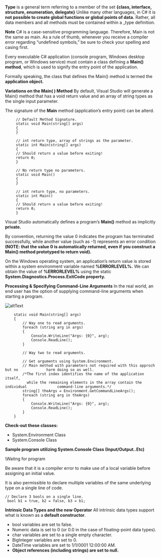 **Type** is a general term referring to a member of the set **{class, interface, structure, enumeration, delegate}** Unlike many other languages, in C# it is **not possible to create global functions or global points of data.** Rather, all data members and all methods must be contained within a _type definition.

**Note**  C# is a case-sensitive programming language. Therefore, Main is not the same as main.
As a rule of thumb, whenever you receive a compiler error regarding “undefined symbols,” be sure to check your spelling and casing first.

Every executable C# application (console program, Windows desktop program, or Windows service) must contain a class defining a **Main() method**, which is used to signify the entry point of the application.

Formally speaking, the class that defines the Main() method is termed the **application object.**

**Variations on the Main( ) Method**
By default, Visual Studio will generate a Main() method that has a void return value and an array of string types as the single input parameter.

The signature of the **Main** method (application’s entry point) can be alterd.

         // Default Method Signature.
         static void Main(string[] args)
         {
         }
         
         // int return type, array of strings as the parameter.
         static int Main(string[] args)
         {
         // Should return a value before exiting!
         return 0;
         }
         
         // No return type no parameters.
         static void Main()
         {
         }
         
         // int return type, no parameters.
         static int Main()
         {
         // Should return a value before exiting!
         return 0;
         }

Visual Studio automatically defines a program’s **Main()** method as implicitly **private.**

By convention, returning the value 0 indicates the program has terminated successfully, while another value (such as -1) represents an error condition **(NOTE: that the value 0 is automatically returned, even if you construct a Main() method prototyped to return void).**

On the Windows operating system, an application’s return value is stored within a system environment variable named **%ERRORLEVEL%.**
We can obtain the value of **%ERRORLEVEL%** using the static **System.Diagnostics.Process.ExitCode property.**

**Processing & Specifying Command-Line Arguments**
In the real world, an end user has the option of supplying command-line arguments when starting a program.

![altText](http://admin.unboxingmind.com/PublicationDocs/CH-0002-CoreC#Programming/SpecifyingCommand-LineArgumentswithVisual.JPG)

        static void Main(string[] args)
        {
            // Way one to read arguments.
            foreach (string arg in args)
            {
                Console.WriteLine("Args: {0}", arg);
                Console.ReadLine();
            }
            
            // Way two to read arguments.
            
            // Get arguments using System.Environment.
            // Main method with parameters not required with this approch but no             harm doing so as well.
            /*The first index identifies the name of the application itself, 
              while the remaining elements in the array contain the individual              command-line arguments.*/
            string[] theArgs = Environment.GetCommandLineArgs();
            foreach (string arg in theArgs)
            {
                Console.WriteLine("Args: {0}", arg);
                Console.ReadLine();
            }
        }

**Check-out these classes:**
* System.Environment Class
* System.Console Class

**Sample program utilizing System.Console Class (Input/Output..Etc)**

\\Waitng for program 

Be aware that it is a compiler error to make use of a local variable before
assigning an initial value.

It is also permissible to declare multiple variables of the same underlying
type on a single line of code.

    // Declare 3 bools on a single line.
     bool b1 = true, b2 = false, b3 = b1;
     
**Intrinsic Data Types and the new Operator**
All intrinsic data types support what is known as a **default constructor**.
* bool variables are set to false.
* Numeric data is set to 0 (or 0.0 in the case of floating-point data types).
* char variables are set to a single empty character.
* BigInteger variables are set to 0.
* DateTime variables are set to 1/1/0001 12:00:00 AM.
* **Object references (including strings) are set to null.**










